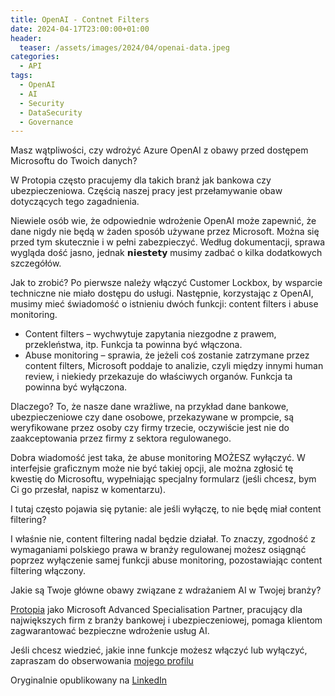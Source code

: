 ```yaml
---
title: OpenAI - Contnet Filters
date: 2024-04-17T23:00:00+01:00
header:
  teaser: /assets/images/2024/04/openai-data.jpeg
categories:
  - API
tags:
  - OpenAI
  - AI
  - Security
  - DataSecurity
  - Governance
---
```


Masz wątpliwości, czy wdrożyć Azure OpenAI z obawy przed dostępem Microsoftu do Twoich danych?

W Protopia często pracujemy dla takich branż jak bankowa czy ubezpieczeniowa. Częścią naszej pracy jest przełamywanie obaw dotyczących tego zagadnienia.

Niewiele osób wie, że odpowiednie wdrożenie OpenAI może zapewnić, że dane nigdy nie będą w żaden sposób używane przez Microsoft. Można się przed tym skutecznie i w pełni zabezpieczyć. Według dokumentacji, sprawa wygląda dość jasno, jednak 𝗻𝗶𝗲𝘀𝘁𝗲𝘁𝘆 musimy zadbać o kilka dodatkowych szczegółów.

Jak to zrobić?
Po pierwsze należy włączyć Customer Lockbox, by wsparcie techniczne nie miało dostępu do usługi. Następnie, korzystając z OpenAI, musimy mieć świadomość o istnieniu dwóch funkcji: content filters i abuse monitoring.

- Content filters – wychwytuje zapytania niezgodne z prawem, przekleństwa, itp. Funkcja ta powinna być włączona.
- Abuse monitoring – sprawia, że jeżeli coś zostanie zatrzymane przez content filters, Microsoft poddaje to analizie, czyli między innymi human review, i niekiedy przekazuje do właściwych organów. Funkcja ta powinna być wyłączona.

Dlaczego?
To, że nasze dane wrażliwe, na przykład dane bankowe, ubezpieczeniowe czy dane osobowe, przekazywane w prompcie, są weryfikowane przez osoby czy firmy trzecie, oczywiście jest nie do zaakceptowania przez firmy z sektora regulowanego.

Dobra wiadomość jest taka, że abuse monitoring MOŻESZ wyłączyć. W interfejsie graficznym może nie być takiej opcji, ale można zgłosić tę kwestię do Microsoftu, wypełniając specjalny formularz (jeśli chcesz, bym Ci go przesłał, napisz w komentarzu).

I tutaj często pojawia się pytanie: ale jeśli wyłączę, to nie będę miał content filtering?

I właśnie nie, content filtering nadal będzie działał. To znaczy, zgodność z wymaganiami polskiego prawa w branży regulowanej możesz osiągnąć poprzez wyłączenie samej funkcji abuse monitoring, pozostawiając content filtering włączony.

Jakie są Twoje główne obawy związane z wdrażaniem AI w Twojej branży?

[Protopia](https://protopia.tech) jako Microsoft Advanced Specialisation Partner, pracujący dla największych firm z branży bankowej i ubezpieczeniowej, pomaga klientom zagwarantować bezpieczne wdrożenie usług AI.

Jeśli chcesz wiedzieć, jakie inne funkcje możesz włączyć lub wyłączyć, zapraszam do obserwowania [mojego profilu](https://lnkd.in/gHjt9eSb)

Oryginalnie opublikowany na [LinkedIn](https://www.linkedin.com/posts/grabarz_azure-openai-protopia-activity-7185901126439874561-vTQU)

